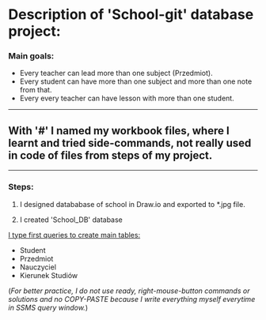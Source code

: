 # Description of 'School-git' database project:<br>

### Main goals:
* Every teacher can lead more than one subject (Przedmiot).
* Every student can have more than one subject and more than one note from that.
* Every every teacher can have lesson with more than one student.


---

With '#' I named my workbook files, where I learnt and tried side-commands, not really used in code of files from steps of my project.
---
---



### Steps:
1. I designed datababase of school in Draw.io and exported to *.jpg file.<br>

2. I created 'School_DB' database

<u>I type first queries to create main tables:</u><br>
+ Student
+ Przedmiot
+ Nauczyciel
+ Kierunek Studiów <br>

(*For better practice, I do not use ready, right-mouse-button commands or solutions and no COPY-PASTE because I write everything myself everytime in SSMS query window.*)<br>

